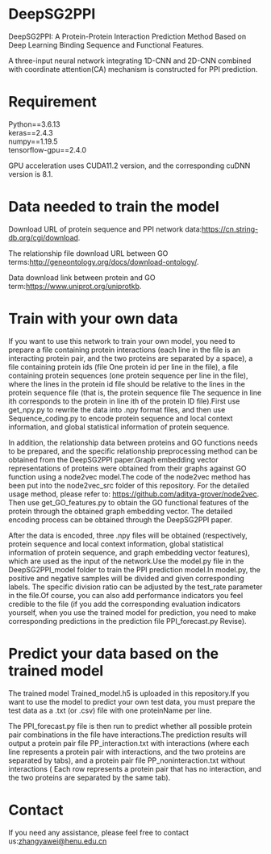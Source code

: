 # DeepSG2PPI

DeepSG2PPI: A Protein-Protein Interaction Prediction Method Based on Deep Learning Binding Sequence and Functional Features.

A three-input neural network integrating 1D-CNN and 2D-CNN combined with coordinate attention(CA) mechanism is constructed for PPI prediction.


# Requirement

Python==3.6.13   
keras==2.4.3   
numpy==1.19.5   
tensorflow-gpu==2.4.0

GPU acceleration uses CUDA11.2 version, and the corresponding cuDNN version is 8.1.


# Data needed to train the model

Download URL of protein sequence and PPI network data:https://cn.string-db.org/cgi/download.

The relationship file download URL between GO terms:http://geneontology.org/docs/download-ontology/.

Data download link between protein and GO term:https://www.uniprot.org/uniprotkb.


# Train with your own data

If you want to use this network to train your own model, you need to prepare a file containing protein interactions (each line in the file is an interacting protein pair, and the two proteins are separated by a space), a file containing protein ids (file One protein id per line in the file), a file containing protein sequences (one protein sequence per line in the file), where the lines in the protein id file should be relative to the lines in the protein sequence file (that is, the protein sequence file The sequence in line ith corresponds to the protein in line ith of the protein ID file).First use get_npy.py to rewrite the data into .npy format files, and then use Sequence_coding.py to encode protein sequence and local context information, and global statistical information of protein sequence.

In addition, the relationship data between proteins and GO functions needs to be prepared, and the specific relationship preprocessing method can be obtained from the DeepSG2PPI paper.Graph embedding vector representations of proteins were obtained from their graphs against GO function using a node2vec model.The code of the node2vec method has been put into the node2vec_src folder of this repository. For the detailed usage method, please refer to: https://github.com/aditya-grover/node2vec. Then use get_GO_features.py to obtain the GO functional features of the protein through the obtained graph embedding vector. The detailed encoding process can be obtained through the DeepSG2PPI paper.

After the data is encoded, three .npy files will be obtained (respectively, protein sequence and local context information, global statistical information of protein sequence, and graph embedding vector features), which are used as the input of the network.Use the model.py file in the DeepSG2PPI_model folder to train the PPI prediction model.In model.py, the positive and negative samples will be divided and given corresponding labels. The specific division ratio can be adjusted by the test_rate parameter in the file.Of course, you can also add performance indicators you feel credible to the file (if you add the corresponding evaluation indicators yourself, when you use the trained model for prediction, you need to make corresponding predictions in the prediction file PPI_forecast.py Revise).


# Predict your data based on the trained model

The trained model Trained_model.h5 is uploaded in this repository.If you want to use the model to predict your own test data, you must prepare the test data as a .txt (or .csv) file with one proteinName per line.

The PPI_forecast.py file is then run to predict whether all possible protein pair combinations in the file have interactions.The prediction results will output a protein pair file PP_interaction.txt with interactions (where each line represents a protein pair with interactions, and the two proteins are separated by tabs), and a protein pair file PP_noninteraction.txt without interactions ( Each row represents a protein pair that has no interaction, and the two proteins are separated by the same tab).


# Contact

If you need any assistance, please feel free to contact us:zhangyawei@henu.edu.cn
